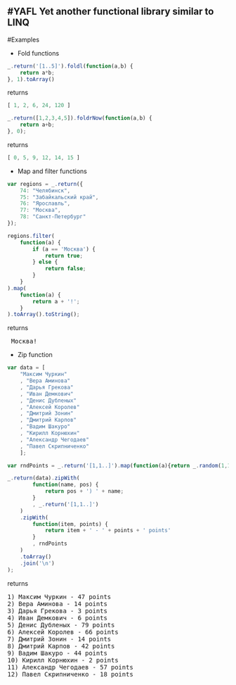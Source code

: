 #YAFL
Yet another functional library similar to LINQ
-----------------------------------------------
#Examples
* Fold functions

```javascript
_.return('[1..5]').foldl(function(a,b) {
	return a*b;
}, 1).toArray()
```

returns
```javascript
[ 1, 2, 6, 24, 120 ]
```

```javascript
_.return([1,2,3,4,5]).foldrNow(function(a,b) {
    return a+b;
}, 0);
```
returns

```javascript
[ 0, 5, 9, 12, 14, 15 ]
```

* Map and filter functions

```javascript
var regions = _.return({
	74: "Челябинск",
	75: "Забайкальский край",
	76: "Ярославль",
	77: "Москва",
	78: "Санкт-Петербург"
});

regions.filter(
	function(a) {
		if (a == 'Москва') {
			return true;
		} else {
			return false;
		}
	}
).map(
	function(a) {
		return a + '!';
	}
).toArray().toString();
```

returns
<pre> Москва! </pre>

* Zip function

```javascript
var data = [
    "Максим Чуркин"
    , "Вера Аминова"
    , "Дарья Грекова"
    , "Иван Демкович"
    , "Денис Дубленых"
    , "Алексей Королев"
    , "Дмитрий Зонин"
    , "Дмитрий Карпов"
    , "Вадим Шакуро"
    , "Кирилл Корнюхин"
    , "Александр Чегодаев"
    , "Павел Скрипниченко"
    ];

var rndPoints = _.return('[1,1..]').map(function(a){return _.random(1,100);});

_.return(data).zipWith(
        function(name, pos) {
            return pos + ') ' + name;
        }
        , _.return('[1,1..]')
    )
    .zipWith(
        function(item, points) {
            return item + ' - ' + points + ' points'
        }
        , rndPoints
    )
    .toArray()
    .join('\n')
);
```

returns
<pre>
1) Максим Чуркин - 47 points
2) Вера Аминова - 14 points
3) Дарья Грекова - 3 points
4) Иван Демкович - 6 points
5) Денис Дубленых - 79 points
6) Алексей Королев - 66 points
7) Дмитрий Зонин - 14 points
8) Дмитрий Карпов - 42 points
9) Вадим Шакуро - 44 points
10) Кирилл Корнюхин - 2 points
11) Александр Чегодаев - 57 points
12) Павел Скрипниченко - 18 points
</pre>